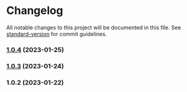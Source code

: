 # Changelog

All notable changes to this project will be documented in this file. See [standard-version](https://github.com/conventional-changelog/standard-version) for commit guidelines.

### [1.0.4](https://github.com/alfonsodguez/nodejs-github-package/compare/v1.0.3...v1.0.4) (2023-01-25)

### [1.0.3](https://github.com/alfonsodguez/nodejs-github-package/compare/v1.0.2...v1.0.3) (2023-01-24)

### 1.0.2 (2023-01-22)
